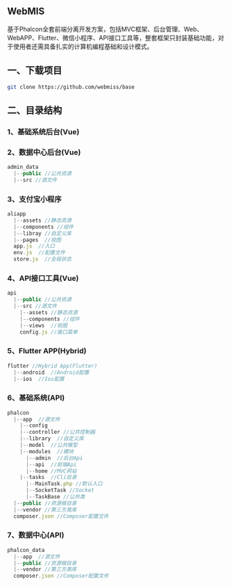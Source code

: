 
## WebMIS
基于Phalcon全套前端分离开发方案，包括MVC框架、后台管理、Web、WebAPP、Flutter、微信小程序、API接口工具等，整套框架只封装基础功能，对于使用者还需具备扎实的计算机编程基础和设计模式。

## 一、下载项目
``` bash
git clone https://github.com/webmiss/base
```

## 二、目录结构
### 1、基础系统后台(Vue)

### 2、数据中心后台(Vue)
``` javascript
admin_data
  |--public //公共资源
  |--src //源文件
```
### 3、支付宝小程序
``` javascript
aliapp
  |--assets //静态资源
  |--components //组件
  |--libray //自定义库
  |--pages  //视图
  app.js  //入口
  env.js  //配置文件
  store.js  //全局状态
```
### 4、API接口工具(Vue)
``` javascript
api
  |--public //公共资源
  |--src //源文件
    |--assets //静态资源
    |--components //组件
    |--views  //视图
    config.js //接口菜单
```
### 5、Flutter APP(Hybrid)
``` javascript
flutter //Hybrid App(Flutter)
  |--android  //Android配置
  |--ios  //Ios配置
```
### 6、基础系统(API)
``` javascript
phalcon
  |--app  //源文件
    |--config
    |--controller //公共控制器
    |--library  //自定义库
    |--model  //公共模型
    |--modules  //模块
      |--admin  //后台Api
      |--api  //前端Api
      |--home //MVC网站
    |--tasks  //Cli目录
      |--MainTask.php //默认入口
      |--SocketTask //Socket
      |--TaskBase //公共类
  |--public //资源根目录
  |--vendor //第三方类库
  composer.json //Composer配置文件
```
### 7、数据中心(API)
``` javascript
phalcon_data
  |--app  //源文件
  |--public //资源根目录
  |--vendor //第三方类库
  composer.json //Composer配置文件
```

